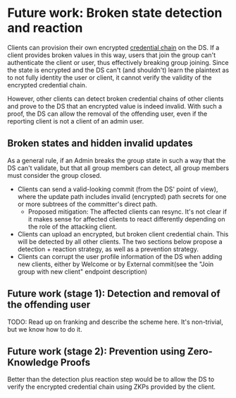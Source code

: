 # Future work: Broken state detection and reaction

Clients can provision their own encrypted [credential chain](../authentication_service/credentials.md#intermediate-client-credentials) on the DS. If a client provides broken values in this way, users that join the group can't authenticate the client or user, thus effectively breaking group joining. Since the state is encrypted and the DS can't (and shouldn't) learn the plaintext as to not fully identity the user or client, it cannot verify the validity of the encrypted credential chain.

However, other clients can detect broken credential chains of other clients and prove to the DS that an encrypted value is indeed invalid. With such a proof, the DS can allow the removal of the offending user, even if the reporting client is not a client of an admin user.

## Broken states and hidden invalid updates

As a general rule, if an Admin breaks the group state in such a way that the DS can't validate, but that all group members can detect, all group members must consider the group closed.

* Clients can send a valid-looking commit (from the DS' point of view), where the update path includes invalid (encrypted) path secrets for one or more subtrees of the committer's direct path.
    * Proposed mitigation: The affected clients can resync. It's not clear if it makes sense for affected clients to react differently depending on the role of the attacking client.
* Clients can upload an encrypted, but broken client credential chain. This will be detected by all other clients. The two sections below propose a detection + reaction strategy, as well as a prevention strategy.
* Clients can corrupt the user profile information of the DS when adding new clients, either by Welcome or by External commit(see the "Join group with new client" endpoint description)

## Future work (stage 1): Detection and removal of the offending user

TODO: Read up on franking and describe the scheme here. It's non-trivial, but we know how to do it.

## Future work (stage 2): Prevention using Zero-Knowledge Proofs

Better than the detection plus reaction step would be to allow the DS to verify the encrypted credential chain using ZKPs provided by the client.